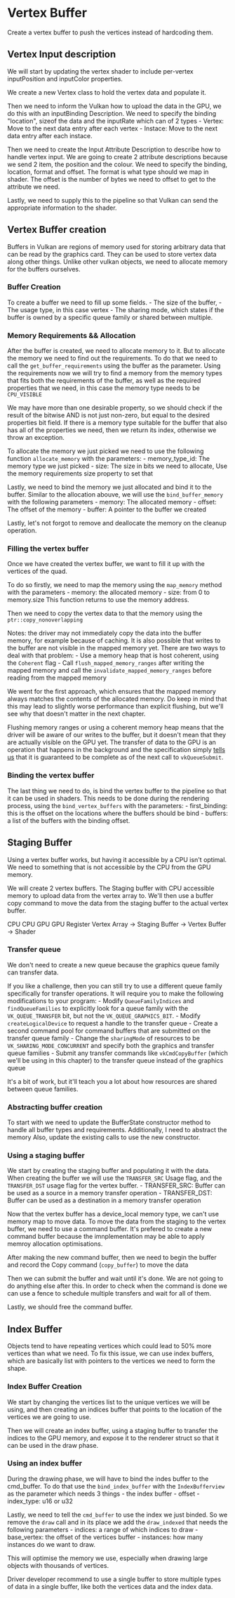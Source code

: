 # Vertex Buffer
Create a vertex buffer to push the vertices instead of hardcoding them.

## Vertex Input description
We will start by updating the vertex shader to include per-vertex inputPosition and inputColor properties.

We create a new Vertex class to hold the vertex data and populate it.

Then we need to inform the Vulkan how to upload the data in the GPU, we do this with an inputBinding Description.
We need to specify the binding "location", sizeof the data and the inputRate which can of 2 types
    - Vertex: Move to the next data entry after each vertex
    - Instace: Move to the next data entry after each instace.

Then we need to create the Input Attribute Description to describe how to handle vertex input.
We are going to create 2 attribute descriptions because we send 2 item, the position and the colour.
We need to specify the binding, location, format and offset.
The format is what type should we map in shader.
The offset is the number of bytes we need to offset to get to the attribute we need.

Lastly, we need to supply this to the pipeline so that Vulkan can send the appropriate information to the shader.

## Vertex Buffer creation
Buffers in Vulkan are regions of memory used for storing arbitrary data that can be read by the graphics card.
They can be used to store vertex data along other things. Unlike other vulkan objects, we need to allocate memory for the buffers ourselves.

### Buffer Creation
To create a buffer we need to fill up some fields.
    - The size of the buffer,
    - The usage type, in this case vertex
    - The sharing mode, which states if the buffer is owned by a specific queue family or shared between multiple.

### Memory Requirements && Allocation
After the buffer is created, we need to allocate memory to it. But to allocate the memory we need to find out the requirements.
To do that we need to call the `get_buffer_requirements` using the buffer as the parameter.
Using the requirements now we will try to find a memory from the memory types that fits both the requirements of the buffer, as well as the required properties that we need,
in this case the memory type needs to be `CPU_VISIBLE`

We may have more than one desirable property, so we should check if the result of the bitwise AND is not just non-zero, but equal to the desired properties bit field. If there is a memory type suitable for the buffer that also has all of the properties we need, then we return its index, otherwise we throw an exception.

To allocate the memory we just picked we need to use the following function `allocate_memory` with the parameters:
    - memory_type_id: The memory type we just picked
    - size: The size in bits we need to allocate, Use the memory requirements size property to set that

Lastly, we need to bind the memory we just allocated and bind it to the buffer.
Similar to the allocation abouve, we will use the `bind_buffer_memory` with the following parameters
    - memory: The allocated memory
    - offset: The offset of the memory
    - buffer: A pointer to the buffer we created

Lastly, let's not forgot to remove and deallocate the memory on the cleanup operation.

### Filling the vertex buffer
Once we have created the vertex buffer, we want to fill it up with the vertices of the quad.

To do so firstly, we need to map the memory using the `map_memory` method with the parameters 
    - memory: the allocated memory
    - size: from 0 to memory.size
This function returns to use the memory address.

Then we need to copy the vertex data to that the memory using the `ptr::copy_nonoverlapping`

Notes:  the driver may not immediately copy the data into the buffer memory, for example because of caching. It is also possible that writes to the buffer are not visible in the mapped memory yet. There are two ways to deal with that problem:
    - Use a memory heap that is host coherent, using the `Coherent` flag
    - Call `flush_mapped_memory_ranges` after writing the mapped memory and call the `invalidate_mapped_memory_ranges` before reading from the mapped memory

We went for the first approach, which ensures that the mapped memory always matches the contents of the allocated memory. Do keep in mind that this may lead to slightly worse performance than explicit flushing, but we'll see why that doesn't matter in the next chapter.

Flushing memory ranges or using a coherent memory heap means that the driver will be aware of our writes to the buffer, but it doesn't mean that they are actually visible on the GPU yet. The transfer of data to the GPU is an operation that happens in the background and the specification simply [tells us](https://www.khronos.org/registry/vulkan/specs/1.0/html/vkspec.html#synchronization-submission-host-writes) that it is guaranteed to be complete as of the next call to `vkQueueSubmit`.

### Binding the vertex buffer
The last thing we need to do, is bind the vertex buffer to the pipeline so that it can be used in shaders.
This needs to be done during the rendering process, using the `bind_vertex_buffers` with the parameters:
    - first_binding: this is the offset on the locations where the buffers should be bind
    - buffers: a list of the buffers with the binding offset.

## Staging Buffer
Using a vertex buffer works, but having it accessible by a CPU isn't optimal. We need to something that is not accessible by the CPU from the GPU memory.

We will create 2 vertex buffers. The Staging buffer with CPU accessible memory to upload data from the vertex array to. We'll then use a buffer copy command to move the data from the staging buffer to the actual vertex buffer.

CPU             CPU                 GPU             GPU Register
Vertex Array -> Staging Buffer -> Vertex Buffer -> Shader

### Transfer queue
We don't need to create a new queue because the graphics queue family can transfer data.

<!-- TODO: I can try this -->
If you like a challenge, then you can still try to use a different queue family specifically for transfer operations. It will require you to make the following modifications to your program:
    - Modify `QueueFamilyIndices` and `findQueueFamilies` to explicitly look for a queue family with the `VK_QUEUE_TRANSFER` bit, but not the `VK_QUEUE_GRAPHICS_BIT`.
    - Modify `createLogicalDevice` to request a handle to the transfer queue
    - Create a second command pool for command buffers that are submitted on the transfer queue family
    - Change the `sharingMode` of resources to be `VK_SHARING_MODE_CONCURRENT` and specify both the graphics and transfer queue families
    - Submit any transfer commands like `vkCmdCopyBuffer` (which we'll be using in this chapter) to the transfer queue instead of the graphics queue

It's a bit of work, but it'll teach you a lot about how resources are shared between queue families.

### Abstracting buffer creation
To start with we need to update the BufferState constructor method to handle all buffer types and requirements.
Additionally, I need to abstract the memory 
Also, update the existing calls to use the new constructor.

### Using a staging buffer
We start by creating the staging buffer and populating it with the data. When creating the buffer we will use the `TRANSFER_SRC` Usage flag, and the `TRANSFER_DST` usage flag for the vertex buffer.
    - TRANSFER_SRC: Buffer can be used as a source in a memory transfer operation
    - TRANSFER_DST: Buffer can be used as a destination in a memory transfer operation

Now that the vertex buffer has a device_local memory type, we can't use memory map to move data.
To move the data from the staging to the vertex buffer, we need to use a command buffer. It's prefered to create a new command buffer because the imnplementation may be able to apply memroy allocation optimisations.

After making the new command buffer, then we need to begin the buffer and record the Copy command (`copy_buffer`) to move the data

Then we can submit the buffer and wait until it's done. We are not going to do anything else after this. In order to check when the command is done we can use a fence to schedule multiple transfers and wait for all of them.

Lastly, we should free the command buffer.

## Index Buffer
Objects tend to have repeating vertices which could lead to 50% more vertices than what we need. To fix this issue, we can use index buffers, which are basically list with pointers to the vertices we need to form the shape.

### Index Buffer Creation
We start by changing the vertices list to the unique vertices we will be using, and then creating an indices buffer that points to the location of the vertices we are going to use.

Then we will create an index buffer, using a staging buffer to transfer the indices to the GPU memory, 
and expose it to the renderer struct so that it can be used in the draw phase.

### Using an index buffer
During the drawing phase, we will have to bind the indes buffer to the cmd_buffer.
To do that use the `bind_index_buffer` with the `IndexBufferview` as the parameter which needs 3 things
    - the index buffer
    - offset
    - index_type: u16 or u32

Lastly, we need to tell the `cmd_buffer` to use the index we just binded. So we remove the `draw` call and in its place we add the `draw_indexed` that needs the following parameters
    - indices: a range of which indices to draw
    - base_vertex: the offset of the vertices buffer
    - instances: how many instances do we want to draw.

This will optimise the memory we use, especially when drawing large objects with thousands of vertices.

<!-- TODO: use a single buffer to store both data -->
Driver developer recommend to use a single buffer to store multiple types of data in a single buffer, like both the vertices data and the index data.